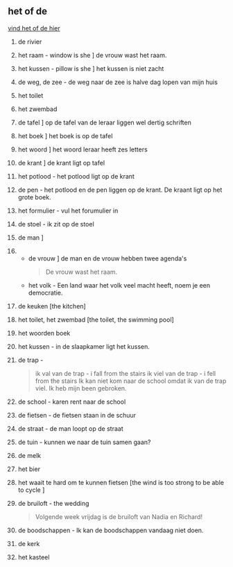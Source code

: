 ## het of de

[vind het of de hier](https://woordenlijst.org)

1. de rivier
2. het raam - window is she ] de vrouw wast het raam.
3. het kussen - pillow is she ] het kussen is niet zacht
4. de weg, de zee - de weg naar de zee is halve dag lopen van mijn huis

3. het toilet
4. het zwembad

5. de tafel ] op de tafel van de leraar liggen wel dertig schriften
6. het boek ] het boek is op de tafel
7. het woord ] het woord leraar heeft zes letters
8. de krant ] de krant ligt op tafel
9. het potlood - het potlood ligt op de krant
10. de pen - het potlood en de pen liggen op de krant. De kraant ligt op het grote boek.
11. het formulier - vul het forumulier in
12. de stoel - ik zit op de stoel

13. de man   ]
14. - de vrouw ] de man en de vrouw hebben twee agenda's
        > De vrouw wast het raam.
    - het volk - Een land waar het volk veel macht heeft, noem je een democratie.


15. de keuken [the kitchen]
16. het toilet, het zwembad  [the toilet, the swimming pool]
17. het woorden boek
18. het kussen - in de slaapkamer ligt het kussen.

19. de trap -
    > ik val van de trap - i fall from the stairs
    > ik viel van de trap - i fell from the stairs
    > Ik kan niet kom naar de school omdat ik van de trap viel. Ik heb mijn been gebroken.
20. de school - karen rent naar de school
21. de fietsen - de fietsen staan in de schuur
22. de straat - de man loopt op de straat
23. de tuin - kunnen we naar de tuin samen gaan?
24. de melk
25. het bier
26. het waait te hard om te kunnen fietsen [the wind is too strong to be able to cycle ]
27. de bruiloft - the wedding
    > Volgende week vrijdag is de bruiloft van Nadia en Richard!
29. de boodschappen - Ik kan de boodschappen vandaag niet doen.
30. de kerk
31. het kasteel
